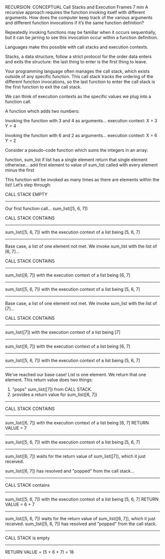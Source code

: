 RECURSION: CONCEPTUAL
Call Stacks and Execution Frames
7 min
A recursive approach requires the function invoking itself with different arguments. How does the computer keep track of the various arguments and different function invocations if it’s the same function definition?

Repeatedly invoking functions may be familiar when it occurs sequentially, but it can be jarring to see this invocation occur within a function definition.

Languages make this possible with call stacks and execution contexts.

Stacks, a data structure, follow a strict protocol for the order data enters and exits the structure: the last thing to enter is the first thing to leave.

Your programming language often manages the call stack, which exists outside of any specific function. This call stack tracks the ordering of the different function invocations, so the last function to enter the call stack is the first function to exit the call stack.

We can think of execution contexts as the specific values we plug into a function call.

A function which adds two numbers:

Invoking the function with 3 and 4 as arguments...
execution context:
X = 3
Y = 4

Invoking the function with 6 and 2 as arguments...
execution context:
X = 6
Y = 2

Consider a pseudo-code function which sums the integers in an array:

function, sum_list
if list has a single element
return that single element
otherwise...
add first element to value of sum_list called with every element minus the first

This function will be invoked as many times as there are elements within the list! Let’s step through:

CALL STACK EMPTY

---

Our first function call...
sum_list([5, 6, 7])

CALL STACK CONTAINS

---

sum_list([5, 6, 7])
with the execution context of a list being [5, 6, 7]

---

Base case, a list of one element not met.
We invoke sum_list with the list of [6, 7]...

CALL STACK CONTAINS

---

sum_list([6, 7])
with the execution context of a list being [6, 7]

---

sum_list([5, 6, 7])
with the execution context of a list being [5, 6, 7]

---

Base case, a list of one element not met.
We invoke sum_list with the list of [7]...

CALL STACK CONTAINS

---

sum_list([7])
with the execution context of a list being [7]

---

sum_list([6, 7])
with the execution context of a list being [6, 7]

---

sum_list([5, 6, 7])
with the execution context of a list being [5, 6, 7]

---

We've reached our base case! List is one element.
We return that one element.
This return value does two things:

1. "pops" sum_list([7]) from CALL STACK.
2. provides a return value for sum_list([6, 7])

---

CALL STACK CONTAINS

---

sum_list([6, 7])
with the execution context of a list being [6, 7]
RETURN VALUE = 7

---

sum_list([5, 6, 7])
with the execution context of a list being [5, 6, 7]

---

sum_list([6, 7]) waits for the return value of sum_list([7]), which it just received.

sum_list([6, 7]) has resolved and "popped" from the call stack...

---

CALL STACK contains

---

sum_list([5, 6, 7])
with the execution context of a list being [5, 6, 7]
RETURN VALUE = 6 + 7

---

sum_list([5, 6, 7]) waits for the return value of sum_list([6, 7]), which it just received.
sum_list([5, 6, 7]) has resolved and "popped" from the call stack.

---

CALL STACK is empty

---

RETURN VALUE = (5 + 6 + 7) = 18
